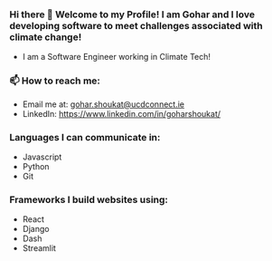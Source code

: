 ### Hi there 👋 Welcome to my Profile! I am Gohar and I love developing software to meet challenges associated with climate change!

- I am a Software Engineer working in Climate Tech! 

### 📫 How to reach me: 
- Email me at: gohar.shoukat@ucdconnect.ie
- LinkedIn: https://www.linkedin.com/in/goharshoukat/

### Languages I can communicate in:
- Javascript
- Python
- Git

### Frameworks I build websites using:
- React
- Django
- Dash
- Streamlit

<!--
### Currently Learning:
- Fintech
- Machine Learning
**goharShoukat/goharShoukat** is a ✨ _special_ ✨ repository because its `README.md` (this file) appears on your GitHub profile.

Here are some ideas to get you started:

- 🔭 I’m currently working on 
- 🌱 I’m currently learning ...
- 👯 I’m looking to collaborate on ...
- 🤔 I’m looking for help with ...
- 💬 Ask me about ...
- 
- 😄 Pronouns: ...
- ⚡ Fun fact: ...
-->
